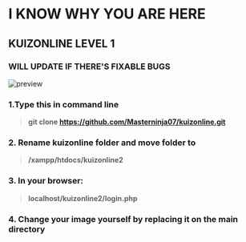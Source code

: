 # I KNOW WHY YOU ARE HERE
## KUIZONLINE LEVEL 1

### WILL UPDATE IF THERE'S FIXABLE BUGS 

![preview](https://i.imgur.com/0u2MOwX.png)













### 1.Type this in command line
>**git clone https://github.com/Masterninja07/kuizonline.git**

### 2. Rename kuizonline folder and move folder to 
>**/xampp/htdocs/kuizonline2**

### 3. In your browser:
>**localhost/kuizonline2/login.php**

### 4. **Change your image yourself by replacing it on the main directory**




